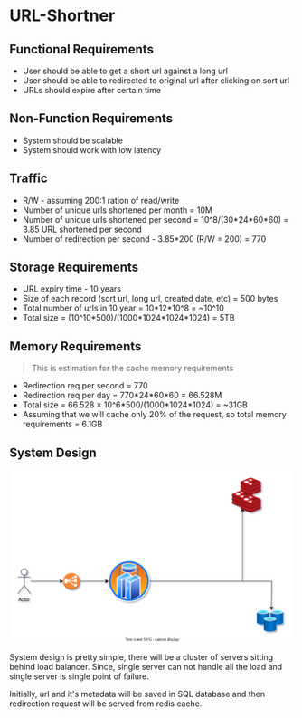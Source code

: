 # URL-Shortner

## Functional Requirements

- User should be able to get a short url against a long url
- User should be able to redirected to original url after clicking on sort url
- URLs should expire after certain time

## Non-Function Requirements

- System should be scalable
- System should work with low latency

## Traffic

- R/W - assuming 200:1 ration of read/write
- Number of unique urls shortened per month = 10M
- Number of unique urls shortened per second = 10^8/(30\*24\*60\*60) = 3.85 URL shortened per second
- Number of redirection per second - 3.85\*200 (R/W = 200) = 770

## Storage Requirements

- URL expiry time - 10 years
- Size of each record (sort url, long url, created date, etc) = 500 bytes
- Total number of urls in 10 year = 10\*12\*10^8 = ~10^10
- Total size = (10^10\*500)/(1000\*1024\*1024\*1024) = 5TB

## Memory Requirements

> This is estimation for the cache memory requirements

- Redirection req per second = 770
- Redirection req per day = 770\*24\*60\*60 = 66.528M
- Total size = 66.528 × 10^6\*500/(1000\*1024\*1024) = ~31GB
- Assuming that we will cache only 20% of the request, so total memory requirements = 6.1GB

## System Design

![system-design-url](https://raw.githubusercontent.com/ats1999/URL-Shortner/main/url-shortner.drawio.svg)

System design is pretty simple, there will be a cluster of servers sitting behind load balancer.
Since, single server can not handle all the load and single server is single point of failure.

Initially, url and it's metadata will be saved in SQL database and then redirection request will be served from redis cache.
